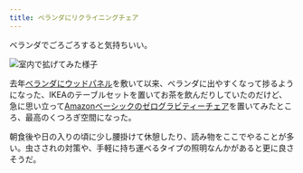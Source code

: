 ```yaml
---
title: ベランダにリクライニングチェア
---
```

ベランダでごろごろすると気持ちいい。

![](https://lh3.googleusercontent.com/docs/ADP-6oHK_ToSsrp8slAjkS_QMmvlMZwNcbmyIn6sx2kkTAi-yQXNF6uOlB6Wl6gFECYviC6Yi5BiufxaO74Zu8XzO1QFHTBB_36PXRbkpCVAgzbpAzR8mB6FtcsZWJ4C93rPpWS9jtvXILKX--wD-jWaBrzRG7T6deHiYWK9vul-a4nrD7lO1NAOKDluXGxWlkTSDwpHnC6cy32IKwMt3AuxcQ8EUgSXHOgODrtV6h8cAnqUW8NiytpRcVMO5BRhAZp5UuNs7yFzDMqotx2Erk1koZV_FLhJWuXh3ZR_vRz7br_xgPygDT7ys9WdaACp_epXPBWc9sHsmNCU9jQwgCTL9oEIiJWMLuLFYYo9KoMbenhHHceJGEx22x2n7cLGYeAmRMs8v9U_PjFgs8THdVjU2DgkTvkGJAVn3fVNZ9Ous2eCskZ68ztQ9n6x7fJOFVMkhbBBw983qoCiR58ao0oPZOK7RhD4QJGWMn-OXPicbweEohZsCR95ShjC7En9Xx_8dDuRM9jUoq4jTLypTiCVC1FnW_gkPGTFS92sDHZmkBw5AzV8kr_zX-HZ-vsiZUQZU0qm7ZfhpobEMpfqF-P3QA6HEmO9aZJ5WzkdxGfRFASWK1iyaXMALv2F9518_axMaJPDJt4OLEAsr_FeMvxUmf60YMun7_MlOQEz-gmJwlaN5rsKKOT_9ZlmhpHPPgch1XT4OvlbaHEO9oxhm88hR8eN57YqEY5aEZAeRO9zTEE0s3ev4Ms56mnhV5MoT4U-FZLRaQHaq_um-ZQKz7ri1oNZa9DXZQlnKPas2wXF5Nc_VpwzAvluWaCN0lRFsPVFCsG5MB0mddz0_QIT1EwCRX_Ve_1CowdXEcVMS7mHwpPpGv2hvgdQ1MiUvjRmIrRLDwbvr_wNzrscz3mZrY5TvnPOCtKwvfg0jpXt7PKbwwUWCMsSz5xqV2MhGoyu4abxpfkLhNXnd9d9pW13immXWOIdS6YwWxg3rgjQtnZZsZaYhTqn-Dga9Qk0vntfG4PI07CgARWYPXkUs1pa5vqxpZUUC7yR84F21tiYCpKJBQo5gfH4F59yFzRgj6BBWrZAUXXB02OntTrEhzOg3uEKpcjZwHJ3hG6FF3U1fZCGkUPyuNN8N2244saJOzpaZJ_-xy5A4tScacn2PJ4CL4fLhhD2Mp0sAG3Fh1i7TicrvXsK9MWZVrJ69fn1586QhTDWSg0uEYjA6pR1CEx9wDGJC5jRu2Y0FehQdKgLF_1gditSIFP9 "室内で拡げてみた様子")

去年[ベランダにウッドパネル](https://r7kamura.com/articles/2021-09-30-wood-panel)を敷いて以来、ベランダに出やすくなって捗るようになった、IKEAのテーブルセットを置いてお茶を飲んだりしていたのだけど、急に思い立って[Amazonベーシックのゼログラビティーチェア](https://www.amazon.co.jp/dp/B0716DKHS1)を置いてみたところ、最高のくつろぎ空間になった。

朝食後や日の入りの頃に少し腰掛けて休憩したり、読み物をここでやることが多い。虫さされの対策や、手軽に持ち運べるタイプの照明なんかがあると更に良さそうだ。
